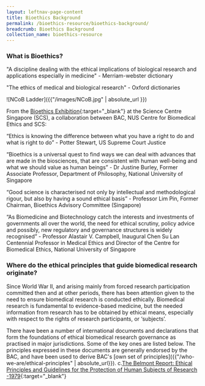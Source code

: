 ```yaml
---
layout: leftnav-page-content
title: Bioethics Background
permalink: /bioethics-resource/bioethics-background/
breadcrumb: Bioethics Background
collection_name: bioethics-resource
---
```


### **What is Bioethics?**

"A discipline dealing with the ethical implications of biological research and applications especially in medicine" - Merriam-webster dictionary

"The ethics of medical and biological research" - Oxford dictionaries

![NCoB Ladder]({{"/images/NCoB.jpg" | absolute_url }})

 

From the [Bioethics Exhibition]({{"https://www.science.edu.sg/whats-on/exhibitions/bioethics"}}){:target="_blank"} at the Science Centre Singapore (SCS), a collaboration between BAC, NUS Centre for Biomedical Ethics and SCS:

“Ethics is knowing the difference between what you have a right to do and what is right to do” - Potter Stewart, US Supreme Court Justice

“Bioethics is a universal quest to find ways we can deal with advances that are made in the biosciences, that are consistent with human well-being and what we should value as human beings” - Dr Justine Burley, Former Associate Professor, Department of Philosophy, National University of Singapore

“Good science is characterised not only by intellectual and methodological rigour, but also by having a sound ethical basis” - Professor Lim Pin, Former Chairman, Bioethics Advisory Committee (Singapore)

“As Biomedicine and Biotechnology catch the interests and investments of governments all over the world, the need for ethical scrutiny, policy advice and possibly, new regulatory and governance structures is widely recognised” - Professor Alastair V. Campbell, Inaugural Chen Su Lan Centennial Professor in Medical Ethics and Director of the Centre for Biomedical Ethics, National University of Singapore

 


### **Where do the ethical principles that guide biomedical research originate?**

Since World War II, and arising mainly from forced research participation committed then and at other periods, there has been attention given to the need to ensure biomedical research is conducted ethically. Biomedical research is fundamental to evidence-based medicine, but the needed information from research has to be obtained by ethical means, especially with respect to the rights of research participants, or ‘subjects’.

There have been a number of international documents and declarations that form the foundations of ethical biomedical research governance as practised in major jurisdictions. Some of the key ones are listed below. The principles expressed in these documents are generally endorsed by the BAC, and have been used to derive BAC's [own set of principles]({{"/who-we-are/ethical-principles" | absolute_url}}).
c.[The Belmont Report: Ethical Principles and Guidelines for the Protection of Human Subjects of Research -1979]({{"https://www.hhs.gov/ohrp/regulations-and-policy/belmont-report/index.html"}}){:target="_blank"}
